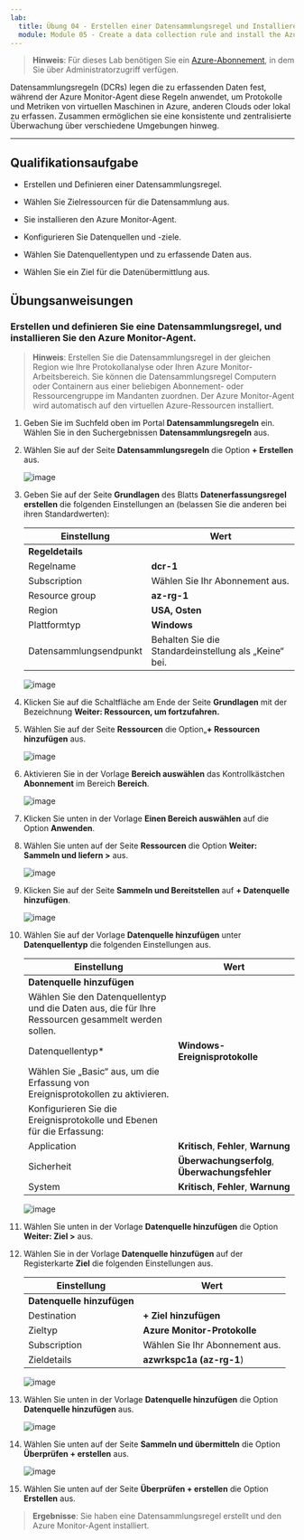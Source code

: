 ```yaml
---
lab:
  title: Übung 04 - Erstellen einer Datensammlungsregel und Installieren des Azure Monitor Agent
  module: Module 05 - Create a data collection rule and install the Azure Monitor Agent
---
```



>**Hinweis**: Für dieses Lab benötigen Sie ein [Azure-Abonnement](https://azure.microsoft.com/en-us/free/?azure-portal=true), in dem Sie über Administratorzugriff verfügen. 


Datensammlungsregeln (DCRs) legen die zu erfassenden Daten fest, während der Azure Monitor-Agent diese Regeln anwendet, um Protokolle und Metriken von virtuellen Maschinen in Azure, anderen Clouds oder lokal zu erfassen. Zusammen ermöglichen sie eine konsistente und zentralisierte Überwachung über verschiedene Umgebungen hinweg.

---

## Qualifikationsaufgabe

- Erstellen und Definieren einer Datensammlungsregel.

- Wählen Sie Zielressourcen für die Datensammlung aus.

- Sie installieren den Azure Monitor-Agent.
  
- Konfigurieren Sie Datenquellen und -ziele.

- Wählen Sie Datenquellentypen und zu erfassende Daten aus.

- Wählen Sie ein Ziel für die Datenübermittlung aus.

## Übungsanweisungen 

### Erstellen und definieren Sie eine Datensammlungsregel, und installieren Sie den Azure Monitor-Agent.

>**Hinweis**: Erstellen Sie die Datensammlungsregel in der gleichen Region wie Ihre Protokollanalyse oder Ihren Azure Monitor-Arbeitsbereich. Sie können die Datensammlungsregel Computern oder Containern aus einer beliebigen Abonnement- oder Ressourcengruppe im Mandanten zuordnen. Der Azure Monitor-Agent wird automatisch auf den virtuellen Azure-Ressourcen installiert.

1. Geben Sie im Suchfeld oben im Portal **Datensammlungsregeln** ein. Wählen Sie in den Suchergebnissen **Datensammlungsregeln** aus.
  
2. Wählen Sie auf der Seite **Datensammlungsregeln** die Option **+ Erstellen** aus.
  
   ![image](https://github.com/user-attachments/assets/99b9ac51-f2f4-466f-80bb-79d74874b573)

3. Geben Sie auf der Seite **Grundlagen** des Blatts **Datenerfassungsregel erstellen** die folgenden Einstellungen an (belassen Sie die anderen bei ihren Standardwerten):

    |Einstellung|Wert|
    |---|---|
    |**Regeldetails**|
    |Regelname|**dcr-1**|
    |Subscription|Wählen Sie Ihr Abonnement aus.|
    |Resource group|**az-rg-1**|
    |Region|**USA, Osten**|
    |Plattformtyp|**Windows**|
    |Datensammlungsendpunkt|Behalten Sie die Standardeinstellung als „Keine“ bei.|

    ![image](https://github.com/user-attachments/assets/35c527cf-499d-44b9-966f-0114b8643ef2)

4. Klicken Sie auf die Schaltfläche am Ende der Seite **Grundlagen** mit der Bezeichnung **Weiter: Ressourcen, um fortzufahren.**
   
5. Wählen Sie auf der Seite **Ressourcen** die Option„**+ Ressourcen hinzufügen** aus.

    ![image](https://github.com/user-attachments/assets/6aabf2c9-bea2-47c1-9b0b-bf131cdec4e3)

6. Aktivieren Sie in der Vorlage **Bereich auswählen** das Kontrollkästchen **Abonnement** im Bereich **Bereich**.

    ![image](https://github.com/user-attachments/assets/2215e8cd-5047-4fc6-91ba-b2c645571bbd)

7. Klicken Sie unten in der Vorlage **Einen Bereich auswählen** auf die Option **Anwenden**.
  
8. Wählen Sie unten auf der Seite **Ressourcen** die Option **Weiter: Sammeln und liefern >** aus.

    ![image](https://github.com/user-attachments/assets/717226c3-5ce0-454f-93a4-11b0e67d5a23)

9. Klicken Sie auf der Seite **Sammeln und Bereitstellen** auf **+ Datenquelle hinzufügen**.

    ![image](https://github.com/user-attachments/assets/0809cf5b-a460-40d1-8508-e42ba7ce78c1)

10. Wählen Sie auf der Vorlage **Datenquelle hinzufügen** unter **Datenquellentyp** die folgenden Einstellungen aus.
    
    |Einstellung|Wert|
    |---|---|
    |**Datenquelle hinzufügen**|
    |Wählen Sie den Datenquellentyp und die Daten aus, die für Ihre Ressourcen gesammelt werden sollen.|
    |Datenquellentyp*|**Windows-Ereignisprotokolle**|
    |Wählen Sie „Basic“ aus, um die Erfassung von Ereignisprotokollen zu aktivieren.|
    |Konfigurieren Sie die Ereignisprotokolle und Ebenen für die Erfassung:|
    |Application|**Kritisch**, **Fehler**, **Warnung**|
    |Sicherheit|**Überwachungserfolg**, **Überwachungsfehler**|
    |System|**Kritisch**, **Fehler**, **Warnung**|

    ![image](https://github.com/user-attachments/assets/5bc891ea-8cef-4baa-95c4-a432364179b1)

12. Wählen Sie unten in der Vorlage **Datenquelle hinzufügen** die Option **Weiter: Ziel >** aus.
   
13. Wählen Sie in der Vorlage **Datenquelle hinzufügen** auf der Registerkarte **Ziel** die folgenden Einstellungen aus.
    
    |Einstellung|Wert|
    |---|---|
    |**Datenquelle hinzufügen**|
    |Destination|**+ Ziel hinzufügen**|
    |Zieltyp|**Azure Monitor-Protokolle**|
    |Subscription|Wählen Sie Ihr Abonnement aus.|
    |Zieldetails|**azwrkspc1a (az-rg-1**)|

    ![image](https://github.com/user-attachments/assets/e00c17c8-5a70-4caa-8504-92f482cc5e57)

14. Wählen Sie unten in der Vorlage **Datenquelle hinzufügen** die Option **Datenquelle hinzufügen** aus.

    ![image](https://github.com/user-attachments/assets/4277089c-971c-4334-a49d-6ac6bfe93ff4)

15. Wählen Sie unten auf der Seite **Sammeln und übermitteln** die Option **Überprüfen + erstellen** aus.

    ![image](https://github.com/user-attachments/assets/0235fed9-6309-444c-9269-b9dbd1118b63)

16. Wählen Sie unten auf der Seite **Überprüfen + erstellen** die Option **Erstellen** aus.

> **Ergebnisse**: Sie haben eine Datensammlungsregel erstellt und den Azure Monitor-Agent installiert.
